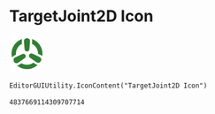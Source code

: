 # TargetJoint2D Icon
![](/img/TargetJoint2D%20Icon.png)

``` CSharp
EditorGUIUtility.IconContent("TargetJoint2D Icon")
```
```
4837669114309707714
```
